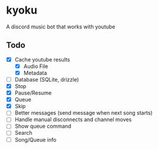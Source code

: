 # kyoku

A discord music bot that works with youtube

## Todo

- [x] Cache youtube results
  - [x] Audio File
  - [x] Metadata
- [ ] Database (SQLite, drizzle)
- [x] Stop
- [x] Pause/Resume
- [x] Queue
- [x] Skip
- [ ] Better messages (send message when next song starts)
- [ ] Handle manual disconnects and channel moves
- [ ] Show queue command
- [ ] Search
- [ ] Song/Queue info
